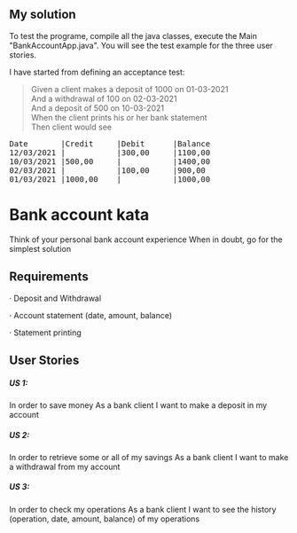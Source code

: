 ## My solution
To test the programe, compile all the java classes, execute the Main "BankAccountApp.java".
You will see the test example for the three user stories.

I have started from defining an acceptance test:

> Given a client makes a deposit of 1000 on 01-03-2021  
And a withdrawal of 100 on 02-03-2021  
And a deposit of 500 on 10-03-2021       
When the client prints his or her bank statement  
Then client would see
<pre>
Date       |Credit     |Debit      |Balance  
12/03/2021 |           |300,00     |1100,00  
10/03/2021 |500,00     |           |1400,00  
02/03/2021 |           |100,00     |900,00  
01/03/2021 |1000,00    |           |1000,00
</pre>

# Bank account kata

Think of your personal bank account experience When in doubt, go for the simplest solution

## Requirements

· Deposit and Withdrawal

· Account statement (date, amount, balance)

· Statement printing

## User Stories

##### **US 1:**

In order to save money As a bank client I want to make a deposit in my account

##### **US 2:**

In order to retrieve some or all of my savings As a bank client I want to make a withdrawal from my account

##### **US 3:**

In order to check my operations As a bank client I want to see the history (operation, date, amount, balance) of my operations
